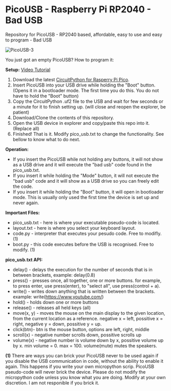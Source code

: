 # PicoUSB - Raspberry Pi RP2040 - Bad USB
Repository for PicoUSB - RP2040 based, affordable, easy to use and easy to program - Bad USB

![PicoUSB-3](https://github.com/TomBrlek/PicoUSB/assets/137766608/e64d61c2-e8db-4887-aa5e-6456fb3bd157)

You just got an empty PicoUSB? How to program it:

**Setup:** [Video Tutorial](https://youtu.be/jKH6WgFiaB0)
1. Download the latest [CircuitPython for Rasperry Pi Pico](https://circuitpython.org/board/raspberry_pi_pico/).
2. Insert PicoUSB into your USB drive while holding the "Boot" button. (Opens it in a bootloader mode. The first time you do this. You do not have to hold the "Boot" button)
3. Copy the CircuitPython .uf2 file to the USB and wait for few seconds or a minute for it to finish setting up. (will close and reopen the explorer, be patient)
4. Download/Clone the contents of this repository.
5. Open the USB device in explorer and copy/paste this repo into it. (Replace all)
6. Finished! That is it. Modify pico_usb.txt to change the functionality. See bellow to know what to do next.

**Operation:**
 - If you insert the PicoUSB while not holding any buttons, it will not show as a USB drive and it will execute the "bad usb" code found in the pico_usb.txt.
 - If you insert it while holding the "Mode" button, it will not execute the "bad usb" code and it will show as a USB drive so you can freely edit the code.
 - If you insert it while holding the "Boot" button, it will open in bootloader mode. This is usually only used the first time the device is set up and never again.

**Important Files:**
 - pico_usb.txt - here is where your executable pseudo-code is located.
 - layout.txt - here is where you select your keyboard layout.
 - code.py - interpreter that executes your pesudo code. Free to modifly. (1)
 - boot.py - this code executes before the USB is recognised. Free to modify. (1)

**pico_usb.txt API:**
- delay()   - delays the execution for the number of seconds that is in between brackets, example: delay(0.8)
- press()   - presses once, all together, one or more buttons. for example, to press enter, use press(enter), to "select all", use press(control + a).
- write()   - writes down anything that is written between the brackets. example: write(https://www.youtube.com/)
- hold()    - holds down one or more buttons
- release() - releases all held keys (all)
- move(x, y) - moves the mouse on the main display to the given location, from the current location as a reference. negative x = left, possitive x = right, negative y = down, possitive y = up.
- click(btn)- btn is the mouse button, options are left, right, middle
- scroll(x) - negative number scrolls down, possitive scrolls up
- volume(x) - negative number is volume down by x, possitive volume up by x. min volume = 0. max = 100. volume(mute) mutes the speakers.

**(1)** There are ways you can brick your PicoUSB never to be used again if you disable the USB communication in code, without the ability to enable it again. This happens if you write your own micropython scrip. PicoUSB pseudo-code will never brick the device. Please do not modify the micropython code unless you know what you are doing. Modify at your own discretion. I am not responible if you brick it.
